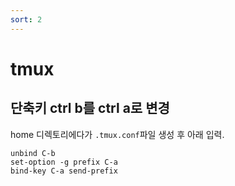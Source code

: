 ```yaml
---
sort: 2
---
```


# tmux

## 단축키 ctrl b를 ctrl a로 변경

home 디렉토리에다가 `.tmux.conf`파일 생성 후 아래 입력.

```
unbind C-b
set-option -g prefix C-a
bind-key C-a send-prefix
```
